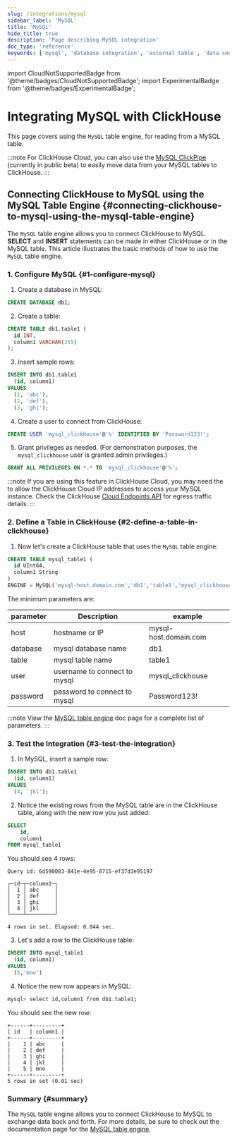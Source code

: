 ```yaml
---
slug: /integrations/mysql
sidebar_label: 'MySQL'
title: 'MySQL'
hide_title: true
description: 'Page describing MySQL integration'
doc_type: 'reference'
keywords: ['mysql', 'database integration', 'external table', 'data source', 'sql database']
---
```


import CloudNotSupportedBadge from '@theme/badges/CloudNotSupportedBadge';
import ExperimentalBadge from '@theme/badges/ExperimentalBadge';

# Integrating MySQL with ClickHouse

This page covers using the `MySQL` table engine, for reading from a MySQL table.

:::note
For ClickHouse Cloud, you can also use the [MySQL ClickPipe](/integrations/clickpipes/mysql) (currently in public beta) to easily move data from your MySQL tables to ClickHouse.
:::

## Connecting ClickHouse to MySQL using the MySQL Table Engine {#connecting-clickhouse-to-mysql-using-the-mysql-table-engine}

The `MySQL` table engine allows you to connect ClickHouse to MySQL. **SELECT** and **INSERT** statements can be made in either ClickHouse or in the MySQL table. This article illustrates the basic methods of how to use the `MySQL` table engine.

### 1. Configure MySQL {#1-configure-mysql}

1.  Create a database in MySQL:
  ```sql
  CREATE DATABASE db1;
  ```

2. Create a table:
  ```sql
  CREATE TABLE db1.table1 (
    id INT,
    column1 VARCHAR(255)
  );
  ```

3. Insert sample rows:
  ```sql
  INSERT INTO db1.table1
    (id, column1)
  VALUES
    (1, 'abc'),
    (2, 'def'),
    (3, 'ghi');
  ```

4. Create a user to connect from ClickHouse:
  ```sql
  CREATE USER 'mysql_clickhouse'@'%' IDENTIFIED BY 'Password123!';
  ```

5. Grant privileges as needed. (For demonstration purposes, the `mysql_clickhouse` user is granted admin privileges.)
  ```sql
  GRANT ALL PRIVILEGES ON *.* TO 'mysql_clickhouse'@'%';
  ```

:::note
If you are using this feature in ClickHouse Cloud, you may need the to allow the ClickHouse Cloud IP addresses to access your MySQL instance.
Check the ClickHouse [Cloud Endpoints API](//cloud/get-started/query-endpoints.md) for egress traffic details.
:::

### 2. Define a Table in ClickHouse {#2-define-a-table-in-clickhouse}

1. Now let's create a ClickHouse table that uses the `MySQL` table engine:
  ```sql
  CREATE TABLE mysql_table1 (
    id UInt64,
    column1 String
  )
  ENGINE = MySQL('mysql-host.domain.com','db1','table1','mysql_clickhouse','Password123!')
  ```

The minimum parameters are:

|parameter|Description        |example              |
  |---------|----------------------------|---------------------|
|host     |hostname or IP              |mysql-host.domain.com|
|database |mysql database name         |db1                  |
|table    |mysql table name            |table1               |
|user     |username to connect to mysql|mysql_clickhouse     |
|password |password to connect to mysql|Password123!         |

:::note
View the [MySQL table engine](/engines/table-engines/integrations/mysql.md) doc page for a complete list of parameters.
:::

### 3. Test the Integration {#3-test-the-integration}

1. In MySQL, insert a sample row:
  ```sql
  INSERT INTO db1.table1
    (id, column1)
  VALUES
    (4, 'jkl');
  ```

2. Notice the existing rows from the MySQL table are in the ClickHouse table, along with the new row you just added:
  ```sql
  SELECT
      id,
      column1
  FROM mysql_table1
  ```

You should see 4 rows:
  ```response
  Query id: 6d590083-841e-4e95-8715-ef37d3e95197

  ┌─id─┬─column1─┐
  │  1 │ abc     │
  │  2 │ def     │
  │  3 │ ghi     │
  │  4 │ jkl     │
  └────┴─────────┘

  4 rows in set. Elapsed: 0.044 sec.
  ```

3. Let's add a row to the ClickHouse table:
  ```sql
  INSERT INTO mysql_table1
    (id, column1)
  VALUES
    (5,'mno')
  ```

4.  Notice the new row appears in MySQL:
  ```bash
  mysql> select id,column1 from db1.table1;
  ```

You should see the new row:
  ```response
  +------+---------+
  | id   | column1 |
  +------+---------+
  |    1 | abc     |
  |    2 | def     |
  |    3 | ghi     |
  |    4 | jkl     |
  |    5 | mno     |
  +------+---------+
  5 rows in set (0.01 sec)
  ```

### Summary {#summary}

The `MySQL` table engine allows you to connect ClickHouse to MySQL to exchange data back and forth. For more details, be sure to check out the documentation page for the [MySQL table engine](/sql-reference/table-functions/mysql.md).
